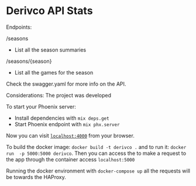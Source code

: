 # Derivco API Stats

Endpoints:

/seasons
 * List all the season summaries

/seasons/{season}
 * List all the games for the season

Check the swagger.yaml for more info on the API.


Considerations:
The project was developed 


To start your Phoenix server:

  * Install dependencies with `mix deps.get`
  * Start Phoenix endpoint with `mix phx.server`

Now you can visit [`localhost:4000`](http://localhost:4000) from your browser.


To build the docker image: `docker build -t derivco .`
and to run it: `docker run  -p 5000:5000 derivco`. Then you can access the 
to make a request to the app through the container access `localhost:5000`  

Running the docker environment with `docker-compose up` all the requests will be towards the HAProxy.